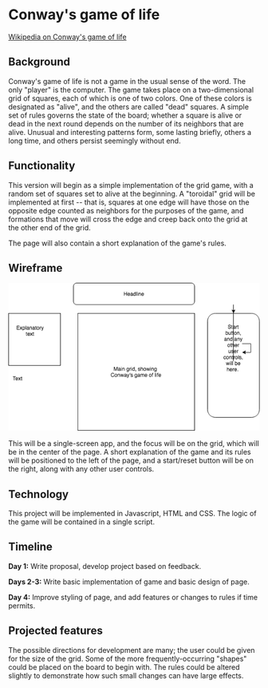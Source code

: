 # Conway's game of life

[Wikipedia on Conway's game of life](https://en.wikipedia.org/wiki/Conway%27s_Game_of_Life)

## Background

Conway's game of life is not a game in the usual sense of the word. The only
"player" is the computer. The game takes place on a two-dimensional grid of squares,
each of which is one of two colors. One of these colors is designated as "alive",
and the others are called "dead" squares. A simple set of rules governs the state
of the board; whether a square is alive or dead in the next round depends on the
number of its neighbors that are alive. Unusual and interesting patterns form,
some lasting briefly, others a long time, and others persist seemingly without end.

## Functionality

This version will begin as a simple implementation of the grid game, with a random
set of squares set to alive at the beginning. A "toroidal" grid will be implemented
at first -- that is, squares at one edge will have those on the opposite edge
counted as neighbors for the purposes of the game, and formations that move will
cross the edge and creep back onto the grid at the other end of the grid.

The page will also contain a short explanation of the game's rules.

## Wireframe

![Wireframe](conway.png)

This will be a single-screen app, and the focus will be on the grid, which will
be in the center of the page. A short explanation of the game and its rules will
be positioned to the left of the page, and a start/reset button will be on the
right, along with any other user controls.

## Technology

This project will be implemented in Javascript, HTML and CSS. The logic of the
game will be contained in a single script.

## Timeline

**Day 1:** Write proposal, develop project based on feedback.

**Days 2-3:** Write basic implementation of game and basic design of page.

**Day 4:** Improve styling of page, and add features or changes to rules if time
permits.

## Projected features

The possible directions for development are many; the user could be given
for the size
of the grid. Some of the more frequently-occurring "shapes" could be placed on the
board to begin with. The rules could be altered slightly to demonstrate how such
small changes can have large effects.
